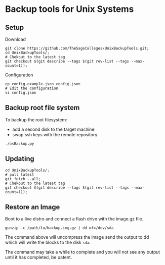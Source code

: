 # Backup tools for Unix Systems

## Setup

Download

```shell
git clone https://github.com/TheSageColleges/UnixBackupTools.git;
cd UnixBackupTools/;
# Chekout to the latest tag
git checkout $(git describe --tags $(git rev-list --tags --max-count=1));
```

Configuration

```shell
cp config.example.json config.json
# Edit the configuration
vi config.json
```

## Backup root file system

To backup the root filesystem:

- add a second disk to the target machine
- swap ssh keys with the remote repository

```shell
./osBackup.py
```


## Updating

```shell
cd UnixBackupTools/;
# pull latest
git fetch --all;
# Chekout to the latest tag
git checkout $(git describe --tags $(git rev-list --tags --max-count=1));
```

## Restore an Image

Boot to a live distro and connect a flash drive with the image.gz file.

```shell
gunzip -c /path/to/backup.img.gz | dd of=/dev/sda
```

The command above will uncompress the image send the output to dd which will write the blocks to the disk `sda`.

The command may take a while to complete and you will not see any output until it has completed, be patent.
